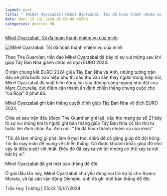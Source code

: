 ```yaml
---
layout: post
title: " [Mikel Oyarzabal] Mikel Oyarzabal: Tôi đã hoàn thành nhiệm vụ của mình"
date: Mon, 15 Jul 2024 05:00:00 +0700
categories: entries VN
---
```

[Mikel Oyarzabal: Tôi đã hoàn thành nhiệm vụ của mình](https://www.tinthethao.com.vn/mikel-oyarzabal-toi-da-hoan-thanh-nhiem-vu-cua-minh-d769946.html)

![Mikel Oyarzabal: Tôi đã hoàn thành nhiệm vụ của mình](https://media.tinthethao.com.vn/resize/534x280/files/bongda/2024/07/15/ap24196751602229jpg.jpg)

Theo The Guardian, tiền đạo Mikel Oyarzabal đã bày tỏ sự vui mừng sau khi giúp Tây Ban Nha giành chức vô địch EURO 2024.

Ở trận chung kết EURO 2024 giữa Tây Ban Nha và Anh, những tưởng trận đấu sẽ phải bước vào hiệp phụ thì cầu thủ vào sân thay người trong hiệp hai, Mikel Oyarzabal đã xuất hiện đúng lúc sau đường căng ngang như đặt của Marc Cucurella, dứt điểm cận thành ấn định chiến thắng chung cuộc cho "La Roja" ở phút 86.

Mikel Oyarzabal ghi bàn thắng quyết định giúp Tây Ban Nha vô địch EURO 2024.

Chia sẻ sau trận đấu (được The Guardian ghi lại), cầu thủ mang áo số 21 bày tỏ sự vui mừng khi là người ghi bàn thắng giúp Tây Ban Nha có lần thứ tư bước lên đỉnh châu Âu. Anh nói: "Tôi đã hoàn thành nhiệm vụ của mình".

"Tôi đã làm những gì phải làm ở mọi thời điểm để cố gắng giúp đỡ đội bóng. Tôi đủ may mắn để mang về chiến thắng. Có được khoảnh khắc giúp đỡ như vậy là điều tuyệt vời nhất. Điều đó đã xảy ra với tôi nhưng có thể xảy ra với bất kỳ ai".

Mikel Oyarzabal đã ghi một bàn thắng để đời.

Ở giải đấu lần này, Mikel Oyarzabal chủ yếu đóng vai trò dự bị cho Alvaro Morata, và tại sân vận động Olympic, anh đã ghi một bàn thắng để đời.

Trần Huy Trưởng | 05:22 15/07/2024

